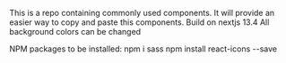 This is a repo containing commonly used components. It will provide an easier way to copy and paste this components.
Build on nextjs 13.4
All background colors can be changed

NPM packages to be installed:
npm i sass
npm install react-icons --save
